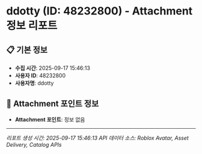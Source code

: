 # ddotty (ID: 48232800) - Attachment 정보 리포트

## 📋 기본 정보
- **수집 시간**: 2025-09-17 15:46:13
- **사용자 ID**: 48232800
- **사용자명**: ddotty

## 🎯 Attachment 포인트 정보
- **Attachment 포인트**: 정보 없음


---
*리포트 생성 시간: 2025-09-17 15:46:13*
*API 데이터 소스: Roblox Avatar, Asset Delivery, Catalog APIs*
